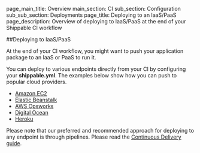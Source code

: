 page_main_title: Overview
main_section: CI
sub_section: Configuration
sub_sub_section: Deployments
page_title: Deploying to an IaaS/PaaS
page_description: Overview of deploying to IaaS/PaaS at the end of your Shippable CI workflow  

##Deploying to IaaS/PaaS

At the end of your CI workflow, you might want to push your application package to an IaaS or PaaS to run it.

You can deploy to various endpoints directly from your CI by configuring your **shippable.yml**. The examples below show how you can push to popular cloud providers.

- [Amazon EC2](deploy-to-ec2/)
- [Elastic Beanstalk](deploy-to-aws-beanstalk/)
- [AWS Opsworks](deploy-to-aws-opsworks/)
- [Digital Ocean](deploy-to-digital-ocean/)
- [Heroku](deploy-to-heroku/)

Please note that our preferred and recommended approach for deploying to any endpoint is through pipelines. Please read the [Continuous Delivery guide](/deploy/continuous-delivery/).
